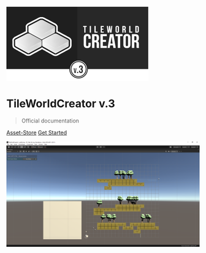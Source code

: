 ![logo](img/logo.png)

<!-- TODO: Update title -->
<h1 id="cover-heading">
  TileWorldCreator v.3
</h1>


> Official documentation <!-- TODO: Replace with your description -->



[Asset-Store](https://assetstore.unity.com/) <!-- TODO: Remove on your copy of this template.-->
[Get Started](#TileWorldCreator-documentation) <!-- TODO: Use ID of your homepage heading -->

![](img/bg.png)
<!-- background color -->
<!--![color](#f0f0f0)-->
<!--![color](linear-gradient(to left bottom, #b3ffc8 0%, #eeffb3 100%))-->
